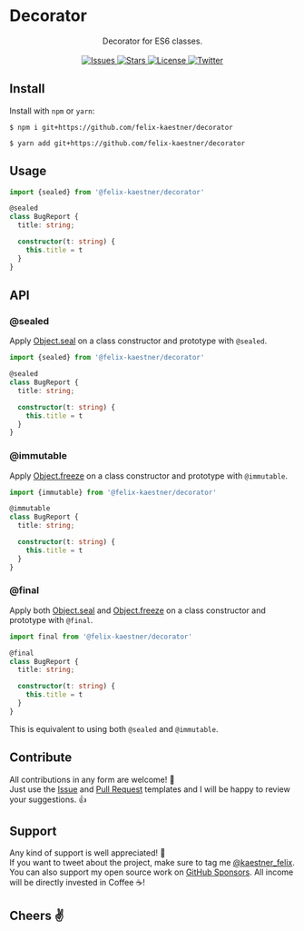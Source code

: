 # Decorator

<p align="center">
    <span>Decorator for ES6 classes.</span>
    <br><br>
    <a href="https://github.com/felix-kaestner/decorator/issues">
        <img alt="Issues" src="https://img.shields.io/github/issues/felix-kaestner/decorator?color=29b6f6&style=flat-square">
    </a>
    <a href="https://github.com/felix-kaestner/decorator/stargazers">
        <img alt="Stars" src="https://img.shields.io/github/stars/felix-kaestner/decorator?color=29b6f6&style=flat-square">
    </a>
    <a href="https://github.com/felix-kaestner/decorator/blob/main/LICENSE">
        <img alt="License" src="https://img.shields.io/github/license/felix-kaestner/decorator?color=29b6f6&style=flat-square">
    </a>
    <a href="https://twitter.com/kaestner_felix">
        <img alt="Twitter" src="https://img.shields.io/badge/twitter-@kaestner_felix-29b6f6?style=flat-square">
    </a>
</p>

## Install

Install with `npm` or `yarn`:

```
$ npm i git+https://github.com/felix-kaestner/decorator
```

```
$ yarn add git+https://github.com/felix-kaestner/decorator
```

## Usage

```TypeScript
import {sealed} from '@felix-kaestner/decorator'

@sealed
class BugReport {
  title: string;

  constructor(t: string) {
    this.title = t
  }
}
```

## API

### @sealed

Apply [Object.seal](https://developer.mozilla.org/en-US/docs/Web/JavaScript/Reference/Global_Objects/Object/seal) on a class constructor and prototype with `@sealed`.

```TypeScript
import {sealed} from '@felix-kaestner/decorator'

@sealed
class BugReport {
  title: string;

  constructor(t: string) {
    this.title = t
  }
}
```

### @immutable

Apply [Object.freeze](https://developer.mozilla.org/en-US/docs/Web/JavaScript/Reference/Global_Objects/Object/freeze) on a class constructor and prototype with `@immutable`.

```TypeScript
import {immutable} from '@felix-kaestner/decorator'

@immutable
class BugReport {
  title: string;

  constructor(t: string) {
    this.title = t
  }
}
```

### @final

Apply both [Object.seal](https://developer.mozilla.org/en-US/docs/Web/JavaScript/Reference/Global_Objects/Object/seal) and [Object.freeze](https://developer.mozilla.org/en-US/docs/Web/JavaScript/Reference/Global_Objects/Object/freeze) on a class constructor and prototype with `@final`.

```TypeScript
import final from '@felix-kaestner/decorator'

@final
class BugReport {
  title: string;

  constructor(t: string) {
    this.title = t
  }
}
```

This is equivalent to using both `@sealed` and `@immutable`.

## Contribute

All contributions in any form are welcome! 🙌  
Just use the [Issue](.github/ISSUE_TEMPLATE) and [Pull Request](.github/PULL_REQUEST_TEMPLATE) templates and
I will be happy to review your suggestions. 👍

## Support

Any kind of support is well appreciated! 👏  
If you want to tweet about the project, make sure to tag me [@kaestner_felix](https://twitter.com/kaestner_felix). You can also support my open source work on [GitHub Sponsors](https://github.com/sponsors/felix-kaestner). All income will be directly invested in Coffee ☕!

## Cheers ✌
